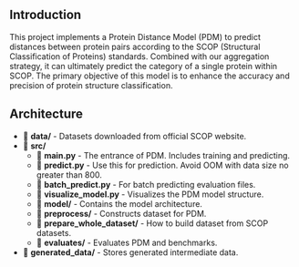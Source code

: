 ## Introduction
This project implements a Protein Distance Model (PDM) to predict distances between protein pairs according to the SCOP (Structural Classification of Proteins) standards. Combined with our aggregation strategy, it can ultimately predict the category of a single protein within SCOP. The primary objective of this model is to enhance the accuracy and precision of protein structure classification.

## Architecture
- 📁 **data/** - Datasets downloaded from official SCOP website.
- 📁 **src/**
  - 📄 **main.py** - The entrance of PDM. Includes training and predicting.
  - 📄 **predict.py** - Use this for prediction. Avoid OOM with data size no greater than 800.
  - 📄 **batch_predict.py** - For batch predicting evaluation files.
  - 📄 **visualize_model.py** - Visualizes the PDM model structure.
  - 📁 **model/** - Contains the model architecture.
  - 📁 **preprocess/** - Constructs dataset for PDM.
  - 📁 **prepare_whole_dataset/** - How to build dataset from SCOP datasets.
  - 📁 **evaluates/** - Evaluates PDM and benchmarks.
- 📁 **generated_data/** - Stores generated intermediate data.

